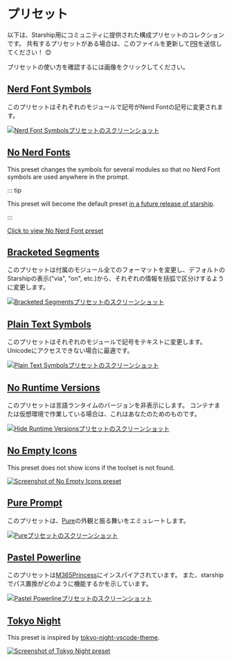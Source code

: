# プリセット

以下は、Starship用にコミュニティに提供された構成プリセットのコレクションです。 共有するプリセットがある場合は、このファイルを更新して[PR](https://github.com/starship/starship/edit/master/docs/presets/README.md)を送信してください！ 😊

プリセットの使い方を確認するには画像をクリックしてください。

## [Nerd Font Symbols](./nerd-font.md)

このプリセットはそれぞれのモジュールで記号がNerd Fontの記号に変更されます。

[![Nerd Font Symbolsプリセットのスクリーンショット](/presets/img/nerd-font-symbols.png "Nerd Font Symbolsプリセットを表示するにはクリックしてください")](./nerd-font)

## [No Nerd Fonts](./no-nerd-font.md)

This preset changes the symbols for several modules so that no Nerd Font symbols are used anywhere in the prompt.

::: tip

This preset will become the default preset [in a future release of starship](https://github.com/starship/starship/pull/3544).

:::

[Click to view No Nerd Font preset](./no-nerd-font)

## [Bracketed Segments](./bracketed-segments.md)

このプリセットは付属のモジュール全てのフォーマットを変更し、デフォルトのStarshipの表示("via", "on", etc.)から、それぞれの情報を括弧で区分けするように変更します。

[![Bracketed Segmentsプリセットのスクリーンショット](/presets/img/bracketed-segments.png "Bracketed Segmentsプリセットを表示するにはクリックしてください")](./bracketed-segments)

## [Plain Text Symbols](./plain-text.md)

このプリセットはそれぞれのモジュールで記号をテキストに変更します。 Unicodeにアクセスできない場合に最適です。

[![Plain Text Symbolsプリセットのスクリーンショット](/presets/img/plain-text-symbols.png "Plain Text Symbolsプリセットを表示するにはクリックしてください")](./plain-text)

## [No Runtime Versions](./no-runtimes.md)

このプリセットは言語ランタイムのバージョンを非表示にします。 コンテナまたは仮想環境で作業している場合は、これはあなたのためのものです。

[![Hide Runtime Versionsプリセットのスクリーンショット](/presets/img/no-runtime-versions.png "No Runtime Versionsプリセットを表示するにはクリックしてください")](./no-runtimes)

## [No Empty Icons](./no-empty-icons.md)

This preset does not show icons if the toolset is not found.

[![Screenshot of No Empty Icons preset](/presets/img/no-empty-icons.png "No Runtime Versionsプリセットを表示するにはクリックしてください")](./no-empty-icons.md)

## [Pure Prompt](./pure-preset.md)

このプリセットは、[Pure](https://github.com/sindresorhus/pure)の外観と振る舞いをエミュレートします。

[![Pureプリセットのスクリーンショット](/presets/img/pure-preset.png "Pure Promptプリセットを表示するにはクリックしてください")](./pure-preset)

## [Pastel Powerline](./pastel-powerline.md)

このプリセットは[M365Princess](https://github.com/JanDeDobbeleer/oh-my-posh/blob/main/themes/M365Princess.omp.json)にインスパイアされています。 また、starshipでパス置換がどのように機能するかを示しています。

[![Pastel Powerlineプリセットのスクリーンショット](/presets/img/pastel-powerline.png "Pure Promptプリセットを表示するにはクリックしてください")](./pastel-powerline)

## [Tokyo Night](./tokyo-night.md)

This preset is inspired by [tokyo-night-vscode-theme](https://github.com/enkia/tokyo-night-vscode-theme).

[![Screenshot of Tokyo Night preset](/presets/img/tokyo-night.png "Click to view Tokyo Night preset")](./tokyo-night)
